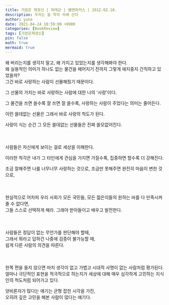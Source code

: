 ```yaml
---
title: 가끔은 제정신 | 허태균 | 쌤앤파커스 | 2012.02.10.
description: 우리는 늘 착각 속에 산다
author: yuna
date: 2021-04-24 10:59:00 +0900
categories: [BookReview]
tags: [가끔은제정신]
pin: false
math: true
mermaid: true
---
```



왜 버리는지를 생각지 말고, 왜 가지고 있었는지를 생각해봐야 한다.  
왜 실용적인 의미가 하나도 없는 물건을 헤어지기 전까지 그렇게 애지중지 간직하고 있었을까?  
그건 바로 사랑하는 사람이 선물해줬기 때문이다.
 
그 선물의 가치는 바로 사랑하는 사람에 대한 나의 '사랑'이다.
 
그 물건을 쓰면 쓸수록 잘 쓰면 잘 쓸수록, 사랑하는 사람이 주었다는 의미는 줄어든다.
 
이런 쓸데없는 선물은 그래서 바로 사랑의 척도가 된다.
 
사랑이 식는 순간 그 모든 쓸데없는 선물들은 진짜 쓸모없어진다.
<br/>
<br/>
<br/>
<br/>
사람들은 자신에게 보이는 걸로 세상을 이해한다.
 
이러한 착각은 내가 그 타인에게 관심을 가지면 가질수록, 집중하면 할수록 더 강해진다.
 
조금 잘해주면 나를 너무너무 사랑하는 것으로, 조금만 못해주면 완전히 마음이 변한 것으로,
<br/>
<br/>
<br/>
<br/>
현실적으로 어차피 우리 사회가 모든 국민들, 모든 젊은이들의 원하는 바를 다 만족시켜줄 수 없다면,  
그들 스스로 선택하게 해라.
그래야 받아들이고 배우고 발전한다.
<br/>
<br/>
<br/>
<br/>
사람들은 정답이 없는 무언가를 판단해야 할때,  
그래서 뭐라고 답하건 나중에 검증이 불가능할 때,  
쉽게 다른 사람의 의견을 따른다.
<br/>
<br/>
<br/>
<br/>
한쪽 편을 들지 않으면 마치 생각이 없고 가볍고 시대적 사명이 없는 사람처럼 평가된다.  
얼마나 극단적인 표현을 적극적으로 하는지가 세상에 대해 매우 심각하게 고민하는 지식인의 척도처럼 되어가고 있다.
 
양비론자가 많다는 얘기는 균형 잡힌 시각을 가진,  
오히려 깊은 고민을 해본 사람이 많다는 얘기다.
